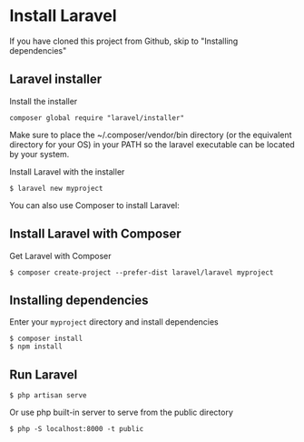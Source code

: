 # Install Laravel

If you have cloned this project from Github, skip to "Installing dependencies"

## Laravel installer
Install the installer
```Shell
composer global require "laravel/installer"
```

Make sure to place the ~/.composer/vendor/bin directory (or the equivalent directory for your OS)
in your PATH so the laravel executable can be located by your system.

Install Laravel with the installer
```Shell
$ laravel new myproject
```

You can also use Composer to install Laravel:

## Install Laravel with Composer
Get Laravel with Composer
```Shell
$ composer create-project --prefer-dist laravel/laravel myproject
```

## Installing dependencies
Enter your `myproject` directory and install dependencies
```Shell
$ composer install
$ npm install
```

## Run Laravel
```Shell
$ php artisan serve
```

Or use php built-in server to serve from the public directory
```Shell
$ php -S localhost:8000 -t public
```